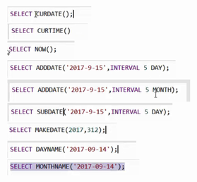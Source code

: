 ![](./images-ect/d1.PNG)  
![](./images-ect/d2.PNG)  
![](./images-ect/d3.PNG)  
![](./images-ect/d4.PNG)  
![](./images-ect/d5.PNG)  
![](./images-ect/d6.PNG)  
![](./images-ect/d7.PNG)   
![](./images-ect/l1.PNG)   
![](./images-ect/l2.PNG)   